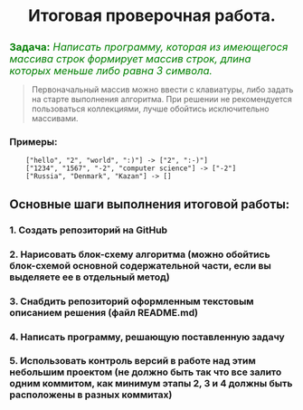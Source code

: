 # **<p style="text-align: center;"> Итоговая проверочная работа.</p>**

<font color=green size=4> **Задача:** *Написать программу, которая из имеющегося массива строк формирует массив строк, длина которых меньше либо равна 3 символа.*</font>

 > <p>Первоначальный массив можно ввести с клавиатуры, либо задать на старте выполнения алгоритма. При решении не рекомендуется пользоваться коллекциями, лучше обойтись исключительно массивами.</p>

 ### Примеры:
        ["hello", "2", "world", ":)"] -> ["2", ":-)"]
        ["1234", "1567", "-2", "computer science"] -> ["-2"]
        ["Russia", "Denmark", "Kazan"] -> []

## Основные шаги выполнения итоговой работы:
 ### 1. Создать репозиторий на GitHub
 ### 2. Нарисовать блок-схему алгоритма (можно обойтись блок-схемой основной содержательной части, если вы выделяете ее в отдельный метод)
 ### 3. Снабдить репозиторий оформленным текстовым описанием решения (файл README.md)
 ### 4. Написать программу, решающую поставленную задачу
 ### 5. Использовать контроль версий в работе над этим небольшим проектом (не должно быть так что все залито одним коммитом, как минимум этапы 2, 3 и 4 должны быть расположены в разных коммитах)

 

